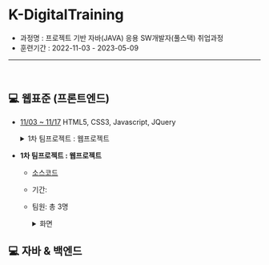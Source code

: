 # K-DigitalTraining   
+ 과정명 : 프로젝트 기반 자바(JAVA) 응용 SW개발자(풀스택) 취업과정   
+ 훈련기간 : 2022-11-03 - 2023-05-09
----------------------------------------------
<br/>

## :computer: 웹표준 (프론트엔드)
+ [11/03 ~ 11/17](https://github.com/gpdms/K-DigitalTraining/tree/main/frontend)
HTML5, CSS3, Javascript, JQuery
  <details> :seedling:
  <summary>1차 팀프로젝트 : 웹프로젝트</summary>
  <div markdown="2">
  </div>
  </details>

+ **1차 팀프로젝트 : 웹프로젝트**
  - [소스코드](https://github.com/gpdms/K-DigitalTraining/blob/main/frontend/%EC%9B%B9%ED%94%84%EB%A1%9C%EC%A0%9D%ED%8A%B8/%EC%B5%9C%EC%A2%85.html)
  - 기간: 
  - 팀원: 총 3명
    <details>
    <summary>화면</summary>
    <div markdown="1">       

    <img width="50%" alt="홈화면" src="https://github.com/gpdms/K-DigitalTraining/assets/118142992/6b7aa239-db6c-4b49-a595-50a8f7117218">

    </div>
    </details>



## :computer: 자바 & 백엔드
